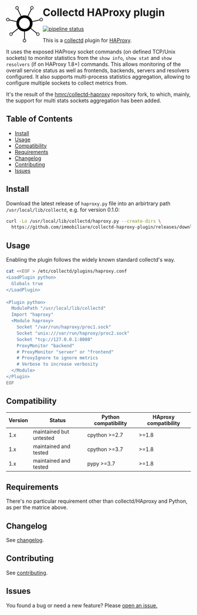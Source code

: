 # Collectd HAProxy plugin <a href="#collectd-haproxy-plugin"><img align="left" width="100px" src="https://github.com/immobiliare/collectd-haproxy-plugin/blob/master/.github/collectd.png"></a>

[![pipeline status](https://github.com/immobiliare/collectd-haproxy-plugin/actions/workflows/test.yml/badge.svg)](https://github.com/immobiliare/collectd-haproxy-plugin/actions/workflows/test.yml)

This is a [collectd](https://collectd.org) plugin for [HAProxy](https://haproxy.com).

It uses the exposed HAProxy socket commands (on defined TCP/Unix sockets) to monitor statistics from the `show info`, `show stat` and `show resolvers` (if on HAProxy 1.8+) commands.
This allows monitoring of the overall service status as well as frontends, backends, servers and resolvers configured.
It also supports multi-process statistics aggregation, allowing to configure multiple sockets to collect metrics from.

It's the result of the [hmrc/collectd-haproxy](https://github.com/hmrc/collectd-haproxy) repository fork, to which, mainly, the support for multi stats sockets aggregation has been added. 

## Table of Contents

- [Install](#install)
- [Usage](#usage)
- [Compatibility](#compatibility)
- [Requirements](#requirements)
- [Changelog](#changelog)
- [Contributing](#contributing)
- [Issues](#issues)

## Install

Download the latest release of `haproxy.py` file into an arbirtrary path `/usr/local/lib/collectd`, e.g. for version 0.1.0:

```bash
curl -Lo /usr/local/lib/collectd/haproxy.py --create-dirs \
  https://github.com/immobiliare/collectd-haproxy-plugin/releases/download/0.1.0/haproxy.py
```

## Usage

Enabling the plugin follows the widely known standard collectd's way.

```bash
cat <<EOF > /etc/collectd/plugins/haproxy.conf
<LoadPlugin python>
  Globals true
</LoadPlugin>

<Plugin python>
  ModulePath "/usr/local/lib/collectd"
  Import "haproxy"
  <Module haproxy>
    Socket "/var/run/haproxy/proc1.sock"
    Socket "unix:///var/run/haproxy/proc2.sock"
    Socket "tcp://127.0.0.1:8080"
    ProxyMonitor "backend"
    # ProxyMonitor "server" or "frontend"
    # ProxyIgnore to ignore metrics
    # Verbose to increase verbosity
  </Module>
</Plugin>
EOF
```

## Compatibility

| Version | Status                  | Python compatibility | HAproxy compatibility |
| ------- | ----------------------- | -------------------- | --------------------- |
| 1.x     | maintained but untested | cpython >=2.7        | >=1.8                 |
| 1.x     | maintained and tested   | cpython >=3.7        | >=1.8                 |
| 1.x     | maintained and tested   | pypy >=3.7           | >=1.8                 |

## Requirements

There's no particular requirement other than collectd/HAproxy and Python, as per the matrice above.

## Changelog

See [changelog](./CHANGELOG.md).

## Contributing

See [contributing](./CONTRIBUTING.md).

## Issues

You found a bug or need a new feature? Please <a href="https://github.com/immobiliare/collectd-haproxy-plugin/issues/new" target="_blank">open an issue.</a>
